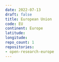 ```yaml
---
date: 2022-07-13
draft: false
title: European Union
code: EU
continent: Europe
latitude:
longitude:
repo_count: 1
repositories:
- open-research-europe
---
```



